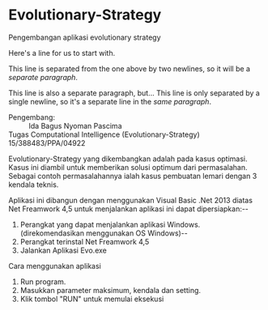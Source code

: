 # Evolutionary-Strategy
Pengembangan aplikasi evolutionary strategy


Here's a line for us to start with.

This line is separated from the one above by two newlines, so it will be a *separate paragraph*.

This line is also a separate paragraph, but...
This line is only separated by a single newline, so it's a separate line in the *same paragraph*.

<dl>
  <dt>Pengembang:</dt>
  <dd>Ida Bagus Nyoman Pascima</dd>
  Tugas Computational Intelligence (Evolutionary-Strategy)
  15/388483/PPA/04922
</dl>


Evolutionary-Strategy yang dikembangkan adalah pada kasus optimasi. Kasus ini diambil untuk memberikan solusi optimum dari permasalahan. Sebagai contoh permasalahannya ialah kasus pembuatan lemari dengan 3 kendala teknis.

Aplikasi ini dibangun dengan menggunakan Visual Basic .Net 2013 diatas Net Freamwork 4,5
untuk menjalankan aplikasi ini dapat dipersiapkan:--
1. Perangkat yang dapat menjalankan aplikasi Windows. (direkomendasikan menggunakan OS Windows)--
2. Perangkat terinstal Net Freamwork 4,5
3. Jalankan Aplikasi Evo.exe

Cara menggunakan aplikasi
1. Run program. 
2. Masukkan parameter maksimum, kendala dan setting.
3. Klik tombol "RUN" untuk memulai eksekusi
